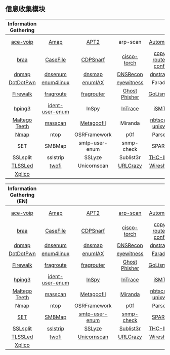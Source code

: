 ## 信息收集模块

|Information Gathering||||||
|:-:|:-:|:-:|:-:|:-:|:-:|
|[ace-voip](ace-voip.md)|[Amap](Amap.md)|[APT2](APT2.md)|arp-scan|[Automater](Automater.md)|[bing-ip2hosts](bing-ip2hosts.md)|
|[braa](braa.md)|[CaseFile](CaseFile.md)|[CDPSnarf](CDPSnarf.md)|[cisco-torch](cisco-torch.md)|[copy-router-config](copy-router-config.md)|[DMitry](DMitry.md)|
|[dnmap](dnmap.md)|[dnsenum](dnsenum.md)|[dnsmap](dnsmap.md)|[DNSRecon](DNSRecon.md)|[dnstracer](dnstracer.md)|[dnswalk](dnswalk.md)|
|[DotDotPwn](DotDotPwn.md)|[enum4linux](enum4linux.md)|[enumIAX](enumlAX.md)|[eyewitness](eyewitness.md)|Faraday|[Fierce](Fierce.md)|
|[Firewalk](Firewalk.md)|[fragroute](fragroute.md)|[fragrouter](fragrouter.md)|[Ghost Phisher](Ghost-Fisher.md)|[GoLismero](golismero.md)|[goofile](goofile.md)|
|[hping3](hping3.md)|[ident-user-enum](ident-user-enum.md)|InSpy|[InTrace](intrace.md)|[iSMTP](iSMTP.md)|[lbd](lbd.md)|
|[Maltego Teeth](Maltego.md)|[masscan](masscan.md)|[Metagoofil](Metagoofil.md)|Miranda|[nbtscan-unixwiz](nbtscan-unixwiz.md)|Nikto|
|[Nmap](Nmap.md)|ntop|OSRFramework|p0f|Parsero|Recon-ng|
|SET|SMBMap|smtp-user-enum|snmp-check|SPARTA|sslcaudit|
|SSLsplit|sslstrip|SSLyze|Sublist3r|[THC-IPV6](THC-IPV6.md)|[theHarvester](theHarvester.md)|
|[TLSSLed](TLSSLed.md)|[twofi](twofi.md)|Unicornscan|[URLCrazy](URLCrazy.md)|[Wireshark](Wireshark.md)|[WOL-E](WOL-E.md)|
|[Xplico](Xplico.md)|




|Information Gathering (EN)||||||
|:-:|:-:|:-:|:-:|:-:|:-:|
|[ace-voip](ace-voip_EN.md)|[Amap](Amap_EN.md)|[APT2](APT2_EN.md)|[arp-scan](arp-scan_EN)|[Automater](Automater_EN.md)|[bing-ip2hosts](bing-ip2hosts_EN.md)|
|[braa](braa_EN.md)|[CaseFile](CaseFile_EN.md)|[CDPSnarf](CDPSnarf_EN.md)|[cisco-torch](cisco-torch_EN.md)|[copy-router-config](copy-router-config_EN.md)|[DMitry](DMitry_EN.md)|
|[dnmap](dnmap_EN.md)|[dnsenum](dnsenum_EN.md)|[dnsmap](dnsmap_EN.md)|[DNSRecon](DNSRecon_EN.md)|[dnstracer](dnstracer_EN.md)|[dnswalk](dnswalk_EN.md)|
|[DotDotPwn](DotDotPwn_EN.md)|[enum4linux](enum4linux_EN.md)|[enumIAX](enumlAX_EN.md)|[eyewitness](eyewitness_EN.md)|[Faraday](Faraday_EN.md)|[Fierce](Fierce_EN.md)|
|[Firewalk](Firewalk_EN.md)|[fragroute](fragroute_EN.md)|[fragrouter](fragrouter_EN.md)|[Ghost Phisher](Ghost-Fisher_EN.md)|[GoLismero](golismero_EN.md)|[goofile](goofile_EN.md)|
|[hping3](hping3_EN.md)|[ident-user-enum](ident-user-enum_EN.md)|[InSpy](InSpy_EN.md)|[InTrace](intrace_EN.md)|[iSMTP](iSMTP_EN.md)|[lbd](lbd_EN.md)|
|[Maltego Teeth](Maltego_EN.md)|[masscan](masscan_EN.md)|[Metagoofil](Metagoofil_EN.md)|[Miranda](Miranda_EN.md)|[nbtscan-unixwiz](nbtscan-unixwiz_EN.md)|[Nikto](Nikto_EN.md)|
|[Nmap](Nmap_EN.md)|[ntop](ntop_EN.md)|[OSRFramework](OSRFramework_EN.md)|[p0f](p0f_EN.md)|[Parsero](Parsero_EN.md)|[Recon-ng](Recon-ng_EN.md)|
|[SET](SET_EN.md)|[SMBMap](SMBMap_EN.md)|[smtp-user-enum](smtp-user-enum_EN.md)|[snmp-check](snmp-check_EN.md)|[SPARTA](SPARTA_EN.md)|[sslcaudit](sslcaudit_EN.md)|
|[SSLsplit](SSLsplit_EN.md)|[sslstrip](sslstrip_EN.md)|[SSLyze](SSLyze_EN.md)|[Sublist3r](Sublist3r_EN.md)|[THC-IPV6](THC-IPV6_EN.md)|[theHarvester](theHarvester_EN.md)|
|[TLSSLed](TLSSLed_EN.md)|[twofi](twofi_EN.md)|[Unicornscan](Unicornscan_EN.md)|[URLCrazy](URLCrazy_EN.md)|[Wireshark](Wireshark_EN.md)|[WOL-E](WOL-E_EN.md)|
|[Xplico](Xplico_EN.md)|